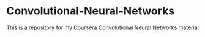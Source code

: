 # Convolutional-Neural-Networks

This is a repository for my Coursera Convolutional Neural Networks material 
